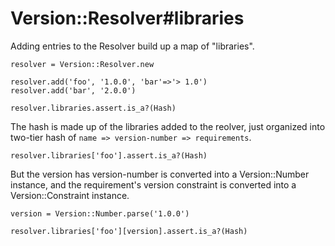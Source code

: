 # Version::Resolver#libraries

Adding entries to the Resolver build up a map of "libraries".

    resolver = Version::Resolver.new

    resolver.add('foo', '1.0.0', 'bar'=>'> 1.0')
    resolver.add('bar', '2.0.0')

    resolver.libraries.assert.is_a?(Hash)

The hash is made up of the libraries added to the reolver, just organized
into two-tier hash of `name => version-number => requirements`.

    resolver.libraries['foo'].assert.is_a?(Hash)

But the version has version-number is converted into a Version::Number 
instance, and the requirement's version constraint is converted into
a Version::Constraint instance.

    version = Version::Number.parse('1.0.0')

    resolver.libraries['foo'][version].assert.is_a?(Hash)

